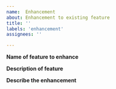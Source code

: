 ```yaml
---
name:  Enhancement
about: Enhancement to existing feature
title: ''
labels: 'enhancement'
assignees: ''

---
```


**Name of feature to enhance**

**Description of feature**

**Describe the enhancement**

